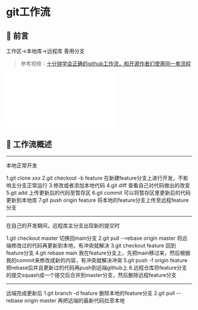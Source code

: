 # git工作流

## :rocket: 前言
工作区->本地库->远程库
善用分支

> 参考视频：[十分钟学会正确的github工作流，和开源作者们使用同一套流程](https://www.bilibili.com/video/BV19e4y1q7JJ?share_source=copy_web&vd_source=f5766ae3673b5d92307f29688f11ca21)

<iframe src="//player.bilibili.com/player.html?aid=561005338&bvid=BV19e4y1q7JJ&cid=846391446&page=1" scrolling="no" border="0" frameborder="no" framespacing="0" allowfullscreen="true"> </iframe>

## :scroll: 工作流概述
---

本地正常开发

1.git clone xxx
2.git checkout -b feature 在新建feature分支上进行开发，不影响主分支正常运行
3.修改或者添加本地代码
4.git diff 查看自己对代码做出的改变
5.git add 上传更新后的代码至暂存区
6.git commit 可以将暂存区里更新后的代码更新到本地库
7.git push origin feature 将本地的feature分支上传至远程feature分支

---

在自己的开发期间，远程库主分支出现新的提交时

1.git checkout master 切换回main分支
2.git pull --rebase origin master 将远端修改过的代码再更新到本地，有冲突就解决
3.git checkout feature 回到feature分支
4.git rebase main 我在feature分支上，先把main移过来，然后根据我的commit来修改成新的内容，有冲突就解决冲突
5.git push -f origin feature 把rebase后并且更新过的代码再push到远端github上
6.远程仓库将feature分支的提交squash成一个提交后合并到master分支，然后删除远程feature分支

---

远端完成更新后
1.git branch -d feature 删除本地的feature分支
2.git pull --rebase origin master 再把远端的最新代码拉至本地